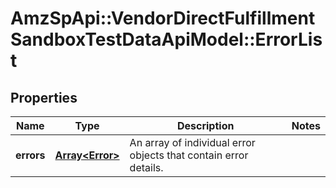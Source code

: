 # AmzSpApi::VendorDirectFulfillmentSandboxTestDataApiModel::ErrorList

## Properties
Name | Type | Description | Notes
------------ | ------------- | ------------- | -------------
**errors** | [**Array&lt;Error&gt;**](Error.md) | An array of individual error objects that contain error details. | 

